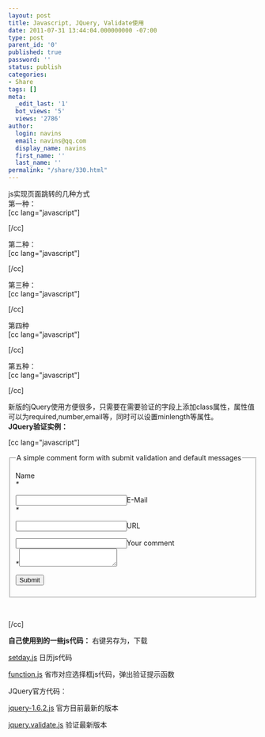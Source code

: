 ```yaml
---
layout: post
title: Javascript, JQuery, Validate使用
date: 2011-07-31 13:44:04.000000000 -07:00
type: post
parent_id: '0'
published: true
password: ''
status: publish
categories:
- Share
tags: []
meta:
  _edit_last: '1'
  bot_views: '5'
  views: '2786'
author:
  login: navins
  email: navins@qq.com
  display_name: navins
  first_name: ''
  last_name: ''
permalink: "/share/330.html"
---
```

js实现页面跳转的几种方式  
第一种：  
[cc lang="javascript"]  
<script type="text/javascript" language="javascript">// <![CDATA[<br />
   window.location.href="login.jsp?backurl="+window.location.href;<br />
// ]]></script>  
[/cc]

第二种：  
[cc lang="javascript"]  
<script type="text/javascript" language="javascript">// <![CDATA[<br />
 alert("返回"); window.history.back(-1);<br />
// ]]></script>  
[/cc]

第三种：  
[cc lang="javascript"]  
<script type="text/javascript" language="javascript">// <![CDATA[<br />
 window.navigate("top.jsp");<br />
// ]]></script>  
[/cc]

<!--more-->

第四种  
[cc lang="javascript"]  
<script type="text/javascript" language="JavaScript">// <![CDATA[<br />
 self.location='top.htm';<br />
// ]]></script>  
[/cc]

第五种：  
[cc lang="javascript"]  
<script type="text/javascript" language="javascript">// <![CDATA[<br />
 alert("非法访问！"); top.location='xx.jsp';<br />
// ]]></script>  
[/cc]

新版的jQuery使用方便很多，只需要在需要验证的字段上添加class属性，属性值可以为required,number,email等，同时可以设置minlength等属性。  
**JQuery验证实例：**

[cc lang="javascript"]

<form id="commentForm" action="" method="get">
<fieldset>
<legend>A simple comment form with submit validation and default messages</legend>
<p><label for="cname">Name</label><br>
<em>*</em></p>
<p><input id="cname" type="text" name="name" size="25"><label for="cemail">E-Mail</label><br>
<em>*</em></p>
<p><input id="cemail" type="text" name="email" size="25"><label for="curl">URL</label><br>
<em></em></p>
<p><input id="curl" type="text" name="url" size="25"><label for="ccomment">Your comment</label><br>
<em>*</em><textarea id="ccomment" name="comment" cols="22"></textarea></p>
<p><input type="submit" value="Submit"></p>
</fieldset>
</form>

&nbsp;

[/cc]

**自己使用到的一些js代码：** 右键另存为，下载

[setday.js](http://www.404story.com/wp-content/uploads/2011/07/setday.js)&nbsp;日历js代码

[function.js](http://www.404story.com/wp-content/uploads/2011/07/function.js)&nbsp;省市对应选择框js代码，弹出验证提示函数

JQuery官方代码：

[jquery-1.6.2.js](http://www.404story.com/wp-content/uploads/2011/07/jquery-1.6.2.js)&nbsp;官方目前最新的版本

[jquery.validate.js](http://www.404story.com/wp-content/uploads/2011/07/jquery.validate.js)&nbsp;验证最新版本

